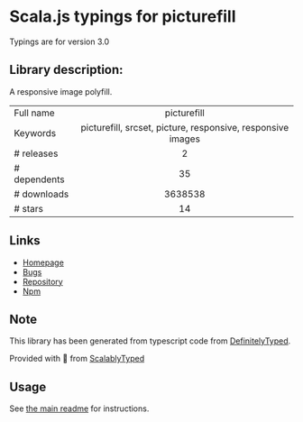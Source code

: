
# Scala.js typings for picturefill

Typings are for version 3.0

## Library description:
A responsive image polyfill.

|                    |                 |
| ------------------ | :-------------: |
| Full name          | picturefill |
| Keywords           | picturefill, srcset, picture, responsive, responsive images |
| # releases         | 2 |
| # dependents       | 35 |
| # downloads        | 3638538 |
| # stars            | 14 |

## Links
- [Homepage](https://scottjehl.github.io/picturefill/)
- [Bugs](https://github.com/scottjehl/picturefill/issues)
- [Repository](https://github.com/scottjehl/picturefill)
- [Npm](https://www.npmjs.com/package/picturefill)
    


## Note
This library has been generated from typescript code from [DefinitelyTyped](https://definitelytyped.org).

Provided with :purple_heart: from [ScalablyTyped](https://github.com/oyvindberg/ScalablyTyped)

## Usage
See [the main readme](../../readme.md) for instructions.


